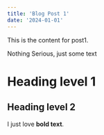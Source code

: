 ```yaml
---
title: 'Blog Post 1'
date: '2024-01-01'
---
```


This is the content for post1. 

Nothing Serious, just some text

# Heading level 1
## Heading level 2
I just love **bold text**.